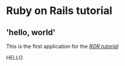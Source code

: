 # Ruby on Rails tutorial

## 'hello, world'

This is the first application for the 
[*ROR tutorial*](https://www.yahoo.org) 


HELLO